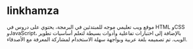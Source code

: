 # linkhamza
موقع ويب تعليمي موجه للمبتدئين في البرمجة، يحتوي على دروس في HTML وCSS وJavaScript، بالإضافة إلى اختبارات تفاعلية وأدوات بسيطة لتعلم أساسيات تطوير الويب. تم تصميمه بلغة عربية وبواجهة سهلة الاستخدام لمشاركة المعرفة مع الأصدقاء.
